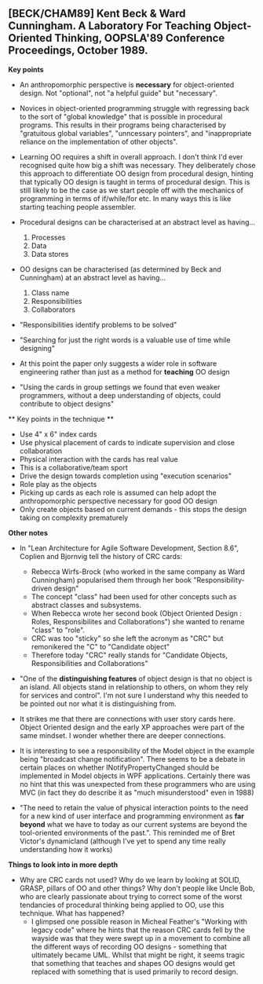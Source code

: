 ## [BECK/CHAM89] Kent Beck & Ward Cunningham. A Laboratory For Teaching Object-Oriented Thinking, OOPSLA'89 Conference Proceedings, October 1989.

**Key points**

* An anthropomorphic perspective is **necessary** for object-oriented design. Not "optional", not "a helpful guide" but "necessary".

* Novices in object-oriented programming struggle with regressing back to the sort of "global knowledge" that is possible in procedural programs. This results in their programs being characterised by "gratuitous global variables", "unncessary pointers", and "inappropriate reliance on the implementation of other objects". 

* Learning OO requires a shift in overall approach. I don't think I'd ever recognised quite how big a shift was necessary. They deliberately chose this approach to differentiate OO design from procedural design, hinting that typically OO design is taught in terms of procedural design. This is still likely to be the case as we start people off with the mechanics of programming in terms of if/while/for etc. In many ways this is like starting teaching people assembler.

* Procedural designs can be characterised at an abstract level as having...
    1. Processes
    2. Data
    3. Data stores

* OO designs can be characterised (as determined by Beck and Cunningham) at an abstract level as having...
    1. Class name
    2. Responsibilities
    3. Collaborators

* "Responsibilities identify problems to be solved"

* "Searching for just the right words is a valuable use of time while designing"

* At this point the paper only suggests a wider role in software engineering rather than just as a method for **teaching** OO design

* "Using the cards in group settings we found that even weaker programmers, without a deep understanding of objects, could contribute to object designs"

** Key points in the technique **
* Use 4" x 6" index cards
* Use physical placement of cards to indicate supervision and close collaboration
* Physical interaction with the cards has real value 
* This is a collaborative/team sport
* Drive the design towards completion using "execution scenarios"
* Role play as the objects
* Picking up cards as each role is assumed can help adopt the anthropomorphic perspective necessary for good OO design
* Only create objects based on current demands - this stops the design taking on complexity prematurely


**Other notes**
* In "Lean Architecture for Agile Software Development, Section 8.6", Coplien and Bjornvig tell the history of CRC cards:
    * Rebecca Wirfs-Brock (who worked in the same company as Ward Cunningham) popularised them through her book "Responsibility-driven design"
    * The concept "class" had been used for other concepts such as abstract classes and subsystems.
    * When Rebecca wrote her second book (Object Oriented Design : Roles, Responsibilites and Collaborations") she wanted to rename "class" to "role". 
    * CRC was too "sticky" so she left the acronym as "CRC" but remonikered the "C" to "Candidate object"
    * Therefore today "CRC" really stands for "Candidate Objects, Responsibilities and Collaborations"

* "One of the **distinguishing features** of object design is that no object is an island. All objects stand in relationship to others, on whom they rely for services and control". I'm not sure I understand why this needed to be pointed out nor what it is distinguishing from.

* It strikes me that there are connections with user story cards here. Object Oriented design and the early XP approaches were part of the same mindset. I wonder whether there are deeper connections. 

* It is interesting to see a responsibility of the Model object in the example being "broadcast change notification". There seems to be a debate in certain places on whether INotifyPropertyChanged should be implemented in Model objects in WPF applications. Certainly there was no hint that this was unexpected from these programmers who are using MVC (in fact they do describe it as "much misunderstood" even in 1988)

* "The need to retain the value of physical interaction points to the need for a new kind of user interface and programming environment as **far beyond** what we have to today as our current systems are beyond the tool-oriented environments of the past.". This reminded me of Bret Victor's dynamicland (although I've yet to spend any time really understanding how it works)

**Things to look into in more depth**
* Why are CRC cards not used? Why do we learn by looking at SOLID, GRASP, pillars of OO and other things? Why don't people like Uncle Bob, who are clearly passionate about trying to correct some of the worst tendancies of procedural thinking being applied to OO, use this technique. What has happened?
    * I glimpsed one possible reason in Micheal Feather's "Working with legacy code" where he hints that the reason CRC cards fell by the wayside was that they were swept up in a movement to combine all the different ways of recording OO designs - something that ultimately became UML. Whilst that might be right, it seems tragic that something that teaches and shapes OO designs would get replaced with something that is used primarily to record design.